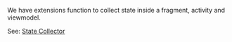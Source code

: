 We have extensions function to collect state inside a fragment, activity and viewmodel.

See: [State Collector](../codebase/src/main/java/com/singularity_code/codebase/util/StateCollector.kt)